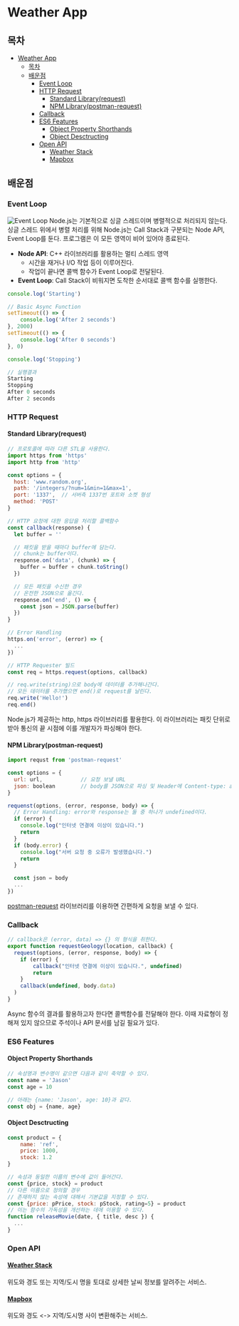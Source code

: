 # Weather App

## 목차
- [Weather App](#weather-app)
  - [목차](#목차)
  - [배운점](#배운점)
    - [Event Loop](#event-loop)
    - [HTTP Request](#http-request)
      - [Standard Library(request)](#standard-libraryrequest)
      - [NPM Library(postman-request)](#npm-librarypostman-request)
    - [Callback](#callback)
    - [ES6 Features](#es6-features)
      - [Object Property Shorthands](#object-property-shorthands)
      - [Object Desctructing](#object-desctructing)
    - [Open API](#open-api)
      - [Weather Stack](#weather-stack)
      - [Mapbox](#mapbox)

## 배운점
### Event Loop
![Event Loop](https://i.imgur.com/zCgCjYs.png)
Node.js는 기본적으로 싱글 스레드이며 병렬적으로 처리되지 않는다. 싱글 스레드 위에서 병렬 처리를 위해 Node.js는 Call Stack과 구분되는 Node API, Event Loop를 둔다. 프로그램은 이 모든 영역이 비어 있어야 종료된다.
* **Node API**: C++ 라이브러리를 활용하는 멀티 스레드 영역
  * 시간을 재거나 I/O 작업 등이 이루어진다.
  * 작업이 끝나면 콜백 함수가 Event Loop로 전달된다. 
* **Event Loop**: Call Stack이 비워지면 도착한 순서대로 콜백 함수를 실행한다.
```js
console.log('Starting')

// Basic Async Function
setTimeout(() => {
    console.log('After 2 seconds')
}, 2000)
setTimeout(() => {
    console.log('After 0 seconds')
}, 0)

console.log('Stopping')

// 실행결과
Starting
Stopping
After 0 seconds
After 2 seconds
```

### HTTP Request
#### Standard Library(request)
```js
// 프로토콜에 따라 다른 STL을 사용한다.
import https from 'https'
import http from 'http'

const options = {
  host: 'www.random.org',
  path: '/integers/?num=1&min=1&max=1',
  port: '1337',  // 서버측 1337번 포트와 소켓 형성
  method: 'POST'
}

// HTTP 요청에 대한 응답을 처리할 콜백함수
const callback(response) {
  let buffer = ''

  // 패킷을 받을 때마다 buffer에 담는다. 
  // chunk는 buffer이다.
  response.on('data', (chunk) => {
    buffer = buffer + chunk.toString()
  })

  // 모든 패킷을 수신한 경우
  // 온전한 JSON으로 옮긴다.
  response.on('end', () => {
    const json = JSON.parse(buffer)
  })
}

// Error Handling
https.on('error', (error) => {
  ...
})

// HTTP Requester 빌드
const req = https.request(options, callback)

// req.write(string)으로 body에 데이터를 추가해나간다.
// 모든 데이터를 추가했으면 end()로 request를 날린다.
req.write('Hello!')
req.end()
```
Node.js가 제공하는 http, https 라이브러리를 활용한다. 이 라이브러리는 패킷 단위로 받아 통신의 끝 시점에 이를 개발자가 파싱해야 한다. 

#### NPM Library(postman-request)
```js
import requst from 'postman-request'

const options = {
  url: url,            // 요청 보낼 URL
  json: boolean        // body를 JSON으로 파싱 및 Header에 Content-type: application/json 추가
}

requenst(options, (error, response, body) => {
  // Error Handling: error와 response는 둘 중 하나가 undefined이다.
  if (error) {
    console.log("인터넷 연결에 이상이 있습니다.")
    return
  }
  if (body.error) {
    console.log("서버 요청 중 오류가 발생했습니다.")
    return
  }

  const json = body
  ...
})
```
[postman-request](https://www.npmjs.com/package/postman-request) 라이브러리를 이용하면 간편하게 요청을 보낼 수 있다. 

### Callback
```js
// callback은 (error, data) => {} 의 형식을 취한다.
export function requestGeology(location, callback) {
  request(options, (error, response, body) => {
    if (error) {
        callback("인터넷 연결에 이상이 있습니다.", undefined)
        return
    }
    callback(undefined, body.data)
  )
}
```
Async 함수의 결과를 활용하고자 한다면 콜백함수를 전달해야 한다. 이때 자료형이 정해져 있지 않으므로 주석이나 API 문서를 남길 필요가 있다.

### ES6 Features
#### Object Property Shorthands
```js
// 속성명과 변수명이 같으면 다음과 같이 축약할 수 있다.
const name = 'Jason'
const age = 10

// 아래는 {name: 'Jason', age: 10}과 같다.
const obj = {name, age}
```

#### Object Desctructing
```js
const product = {
    name: 'ref',
    price: 1000,
    stock: 1.2
}

// 속성과 동일한 이름의 변수에 값이 들어간다.
const {price, stock} = product
// 다른 이름으로 정의할 경우
// 존재하지 않는 속성에 대해서 기본값을 지정할 수 있다.
const {price: pPrice, stock: pStock, rating=5} = product
// 이는 함수의 가독성을 개선하는 데에 이용할 수 있다.
function releaseMovie(date, { title, desc }) {
  ...
}
```
### Open API
#### [Weather Stack](https://weatherstack.com/)
위도와 경도 또는 지역/도시 명을 토대로 상세한 날씨 정보를 알려주는 서비스.

#### [Mapbox](https://docs.mapbox.com/api/search/geocoding/)
위도와 경도 <-> 지역/도시명 사이 변환해주는 서비스.